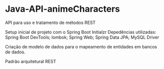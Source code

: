 # Java-API-animeCharacters
API para uso e tratamento de métodos REST

Setup inicial de projeto com o Spring Boot Initialzr
Depedências utilizadas: Spring Boot DevTools; lombok; Spring Web; Spring Data JPA; MySQL Driver

Criação de modelo de dados para o mapeamento de entidades em bancos de dados.

Padrão arquitetural REST
